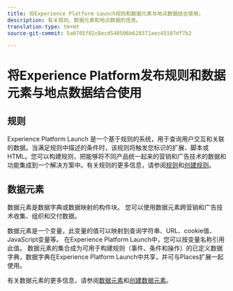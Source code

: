 ```yaml
---
title: 将Experience Platform Launch规则和数据元素与地点数据结合使用。
description: 有关规则、数据元素和地点数据的信息。
translation-type: tm+mt
source-git-commit: 5a0705f02c8ecd540506b628371aec45107df7b2

---
```



# 将Experience Platform发布规则和数据元素与地点数据结合使用

## 规则

Experience Platform Launch 是一个基于规则的系统，用于查询用户交互和关联的数据。当满足规则中描述的条件时，该规则将触发您标识的扩展、脚本或 HTML。您可以构建规则，把能够将不同产品统一起来的营销和广告技术的数据和功能集成到一个解决方案中。有关规则的更多信息，请参阅[规则](https://docs.adobe.com/content/help/en/launch/using/reference/manage-resources/rules.html)和[创建规则](https://docs.adobe.com/content/help/en/launch/using/reference/manage-resources/rules.html#create-a-rule)。

## 数据元素

数据元素是数据字典或数据映射的构件块。 您可以使用数据元素跨营销和广告技术收集、组织和交付数据。

数据元素是一个变量，此变量的值可以映射到查询字符串、URL、cookie值、JavaScript变量等。 在Experience Platform Launch中，您可以按变量名称引用此值。 数据元素的集合成为可用于构建规则（事件、条件和操作）的已定义数据字典，数据字典在Experience Platform Launch中共享，并可与Places扩展一起使用。

有关数据元素的更多信息，请参阅[数据元素](https://docs.adobe.com/content/help/en/launch/using/reference/manage-resources/data-elements.html)和[创建数据元素](https://docs.adobe.com/content/help/en/launch/using/reference/manage-resources/data-elements.html#create-a-data-element)。


